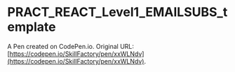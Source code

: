 # PRACT_REACT_Level1_EMAILSUBS_template

A Pen created on CodePen.io. Original URL: [https://codepen.io/SkillFactory/pen/xxWLNdv](https://codepen.io/SkillFactory/pen/xxWLNdv).

